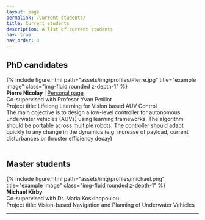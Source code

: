 ```yaml
---
layout: page
permalink: /Current students/
title: Current students
description: A list of current students
nav: true
nav_order: 3
---
```


## PhD candidates

  <div class="row align-items-center">
    <div class="col-2">
      {% include figure.html path="assets/img/profiles/Pierre.jpg" title="example image" class="img-fluid rounded z-depth-1" %}
    </div>
    <div class="col-10">
     <b> Pierre Nicolay </b>| <a href="https://www.edinburgh-robotics.org/students/pierre-nicolay">Personal page</a>  <br>
     Co-supervised with Profesor Yvan Petillot <br>
     Project title: Lifelong Learning for Vision based AUV Control <br>
     The main objective is to design a low-level controller for autonomous underwater vehicles (AUVs) using learning frameworks. The algorithm should be portable across multiple robots. The controller should adapt quickly to any change in the dynamics (e.g. increase of payload, current disturbances or thruster efficiency decay)
    </div>
  </div>



<br>

## Master students

  <div class="row align-items-center">
    <div class="col-2">
      {% include figure.html path="assets/img/profiles/michael.png" title="example image" class="img-fluid rounded z-depth-1" %}
    </div>
    <div class="col-10">
     <b> Michael Kirby </b> <br>
     Co-supervised with Dr. Maria Koskinopoulou <br>
     Project title: Vision-based Navigation and Planning of Underwater Vehicles  <br>
    </div>
  </div>

<hr>